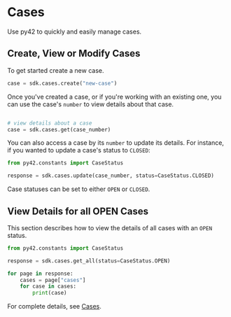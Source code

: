 # Cases

Use py42 to quickly and easily manage cases.

## Create, View or Modify Cases

To get started create a new case.

```python
case = sdk.cases.create("new-case")
```

Once you've created a case, or if you're working with an existing one, you can use the case's `number` to view details about that case.

```python

# view details about a case
case = sdk.cases.get(case_number)

```

You can also access a case by its `number` to update its details.  For instance, if you wanted to update a case's status to `CLOSED`:

```python
from py42.constants import CaseStatus

response = sdk.cases.update(case_number, status=CaseStatus.CLOSED)
```

Case statuses can be set to either `OPEN` or `CLOSED`.

## View Details for all OPEN Cases

This section describes how to view the details of all cases with an `OPEN` status.

```python
from py42.constants import CaseStatus

response = sdk.cases.get_all(status=CaseStatus.OPEN)

for page in response:
    cases = page["cases"]
    for case in cases:
        print(case)
```

For complete details, see
 [Cases](../methoddocs/cases.md).
